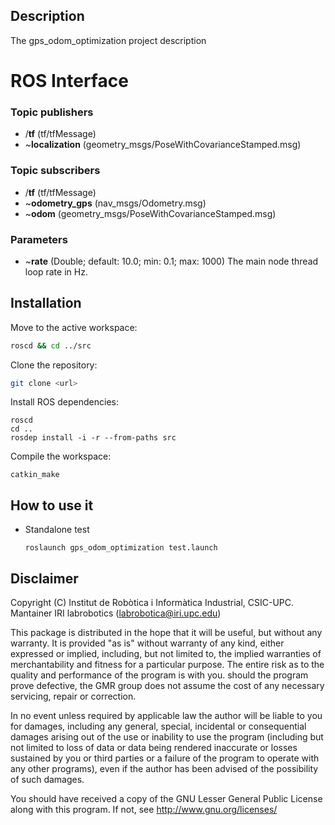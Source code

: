 ## Description

The gps_odom_optimization project description

# ROS Interface
### Topic publishers
  - /**tf** (tf/tfMessage)
  - ~**localization** (geometry_msgs/PoseWithCovarianceStamped.msg)
### Topic subscribers
  - /**tf** (tf/tfMessage)
  - ~**odometry_gps** (nav_msgs/Odometry.msg)
  - ~**odom** (geometry_msgs/PoseWithCovarianceStamped.msg)

### Parameters
- ~**rate** (Double; default: 10.0; min: 0.1; max: 1000) The main node thread loop rate in Hz. 

## Installation

Move to the active workspace:
```bash
roscd && cd ../src
```
Clone the repository: 
```bash
git clone <url>
```
Install ROS dependencies:
```
roscd
cd ..
rosdep install -i -r --from-paths src
```
Compile the workspace:
```
catkin_make
```

## How to use it

- Standalone test

  `roslaunch gps_odom_optimization test.launch`

## Disclaimer  

Copyright (C) Institut de Robòtica i Informàtica Industrial, CSIC-UPC.
Mantainer IRI labrobotics (labrobotica@iri.upc.edu)

This package is distributed in the hope that it will be useful, but without any warranty. It is provided "as is" without warranty of any kind, either expressed or implied, including, but not limited to, the implied warranties of merchantability and fitness for a particular purpose. The entire risk as to the quality and performance of the program is with you. should the program prove defective, the GMR group does not assume the cost of any necessary servicing, repair  or correction.

In no event unless required by applicable law the author will be liable to you for damages, including any general, special, incidental or consequential damages arising out of the use or inability to use the program (including but not limited to loss of data or data being rendered inaccurate or losses sustained by you or third parties or a failure of the program to operate with any other programs), even if the author has been advised of the possibility of such damages.

You should have received a copy of the GNU Lesser General Public License along with this program. If not, see <http://www.gnu.org/licenses/>